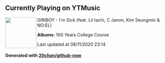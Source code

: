 ## Currently Playing on YTMusic

[<img align="left" width="100" src="https://lh3.googleusercontent.com/XAYtmYDUhTHP8OYsTCWcAP7Lc5ONv1s4wIciqhVIVm-fEmvvpdCv7ArLnGQ0ImXd77j-WW1WabCQsiAytA">](https://music.youtube.com/channel/UCMRvw9TUJB5m32YPrxLu7ag)

GIRIBOY - I'm Sick (feat. Lil tachi, C Jamm, Kim Seungmin & NO:EL)

**Albums**: 100 Years College Course

Last updated at 08/11/2020 23:14

#### Generated with [20chan/github-now](https://github.com/20chan/github-now)


<!--
**20chan/20chan** is a ✨ _special_ ✨ repository because its `README.md` (this file) appears on your GitHub profile.

Here are some ideas to get you started:

- 🔭 I’m currently working on ...
- 🌱 I’m currently learning ...
- 👯 I’m looking to collaborate on ...
- 🤔 I’m looking for help with ...
- 💬 Ask me about ...
- 📫 How to reach me: ...
- 😄 Pronouns: ...
- ⚡ Fun fact: ...
-->
